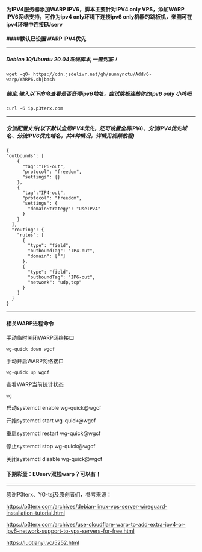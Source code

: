 
#### 为IPV4服务器添加WARP IPV6，脚本主要针对IPV4 only VPS，添加WARP IPV6网络支持，可作为ipv4 only环境下连接ipv6 only机器的跳板机，亲测可在ipv4环境中连接EUserv
**####默认已设置WARP IPV4优先**



-------------------------------------------------------------------------------------------------------


##### Debian 10/Ubuntu 20.04系统脚本,一键到底！
```
wget -qO- https://cdn.jsdelivr.net/gh/sunnynctu/Addv6-warp/WARP6.sh|bash
```

##### 搞定,输入以下命令查看是否获得ipv6地址，尝试跳板连接你的ipv6 only 小鸡吧
```
curl -6 ip.p3terx.com
```
------------------------------------------------------------------------------------------------------------- 
##### 分流配置文件(以下默认全局IPV4优先，还可设置全局IPV6、分流IPV4优先域名、分流IPV6优先域名，共4种情况，详情见视频教程)
```
{ 
"outbounds": [
    {
      "tag":"IP6-out",
      "protocol": "freedom",
      "settings": {}
    },
    {
      "tag":"IP4-out",
      "protocol": "freedom",
      "settings": {
        "domainStrategy": "UseIPv4" 
      }
    }
  ],
  "routing": {
    "rules": [
      {
        "type": "field",
        "outboundTag": "IP4-out",
        "domain": [""] 
      },
      {
        "type": "field",
        "outboundTag": "IP6-out",
        "network": "udp,tcp" 
      }
    ]
  }
}
``` 
 ---------------------------------------------------------------------------------------------------------

#### 相关WARP进程命令

手动临时关闭WARP网络接口
```
wg-quick down wgcf
```
手动开启WARP网络接口 
```
wg-quick up wgcf
```

查看WARP当前统计状态
```
wg
```

启动systemctl enable wg-quick@wgcf

开始systemctl start wg-quick@wgcf

重启systemctl restart wg-quick@wgcf

停止systemctl stop wg-quick@wgcf

关闭systemctl disable wg-quick@wgcf

#### 下期彩蛋：EUserv双栈warp？可以有！

---------------------------------------------------------------------------------------------------------------------

感谢P3terx、YG-tsj及原创者们，参考来源：
 
https://p3terx.com/archives/debian-linux-vps-server-wireguard-installation-tutorial.html

https://p3terx.com/archives/use-cloudflare-warp-to-add-extra-ipv4-or-ipv6-network-support-to-vps-servers-for-free.html

https://luotianyi.vc/5252.html
